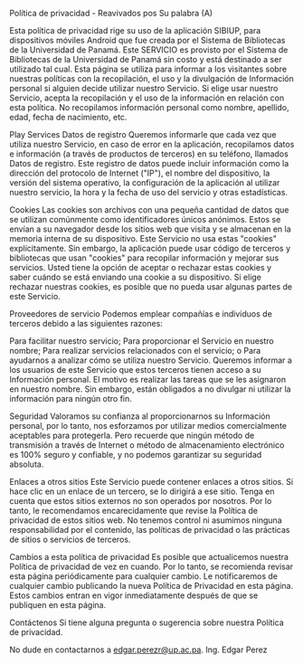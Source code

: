 Política de privacidad - Reavivados pos Su palabra (A)


Esta política de privacidad rige su uso de la aplicación SIBIUP, para dispositivos móviles Android que fue creada por el Sistema de Bibliotecas de la Universidad de Panamá.
Este SERVICIO es provisto por el Sistema de Bibliotecas de la Universidad de Panamá sin costo y está destinado a ser utilizado tal cual.
Esta página se utiliza para informar a los visitantes sobre nuestras políticas con la recopilación, el uso y la divulgación de Información personal si alguien decide utilizar nuestro Servicio.
Si elige usar nuestro Servicio, acepta la recopilación y el uso de la información en relación con esta política. No recopilamos información personal como nombre, apellido, edad, fecha de nacimiento, etc.

Play Services
Datos de registro
Queremos informarle que cada vez que utiliza nuestro Servicio, en caso de error en la aplicación, recopilamos datos e información (a través de productos de terceros) en su teléfono, llamados Datos de registro. Este registro de datos puede incluir información como la dirección del protocolo de Internet ("IP"), el nombre del dispositivo, la versión del sistema operativo, la configuración de la aplicación al utilizar nuestro servicio, la hora y la fecha de uso del servicio y otras estadísticas.


Cookies
Las cookies son archivos con una pequeña cantidad de datos que se utilizan comúnmente como identificadores únicos anónimos. Estos se envían a su navegador desde los sitios web que visita y se almacenan en la memoria interna de su dispositivo.
Este Servicio no usa estas "cookies" explícitamente. Sin embargo, la aplicación puede usar código de terceros y bibliotecas que usan "cookies" para recopilar información y mejorar sus servicios. Usted tiene la opción de aceptar o rechazar estas cookies y saber cuándo se está enviando una cookie a su dispositivo. Si elige rechazar nuestras cookies, es posible que no pueda usar algunas partes de este Servicio.

Proveedores de servicio
Podemos emplear compañías e individuos de terceros debido a las siguientes razones:

Para facilitar nuestro servicio;
Para proporcionar el Servicio en nuestro nombre;
Para realizar servicios relacionados con el servicio; o
Para ayudarnos a analizar cómo se utiliza nuestro Servicio.
Queremos informar a los usuarios de este Servicio que estos terceros tienen acceso a su Información personal. El motivo es realizar las tareas que se les asignaron en nuestro nombre. Sin embargo, están obligados a no divulgar ni utilizar la información para ningún otro fin.

Seguridad
Valoramos su confianza al proporcionarnos su Información personal, por lo tanto, nos esforzamos por utilizar medios comercialmente aceptables para protegerla. Pero recuerde que ningún método de transmisión a través de Internet o método de almacenamiento electrónico es 100% seguro y confiable, y no podemos garantizar su seguridad absoluta.

Enlaces a otros sitios
Este Servicio puede contener enlaces a otros sitios. Si hace clic en un enlace de un tercero, se lo dirigirá a ese sitio. Tenga en cuenta que estos sitios externos no son operados por nosotros. Por lo tanto, le recomendamos encarecidamente que revise la Política de privacidad de estos sitios web. No tenemos control ni asumimos ninguna responsabilidad por el contenido, las políticas de privacidad o las prácticas de sitios o servicios de terceros.

Cambios a esta política de privacidad
Es posible que actualicemos nuestra Política de privacidad de vez en cuando. Por lo tanto, se recomienda revisar esta página periódicamente para cualquier cambio. Le notificaremos de cualquier cambio publicando la nueva Política de Privacidad en esta página. Estos cambios entran en vigor inmediatamente después de que se publiquen en esta página.

Contáctenos
Si tiene alguna pregunta o sugerencia sobre nuestra Política de privacidad.

No dude en contactarnos a edgar.perezr@up.ac.pa. Ing. Edgar Perez
